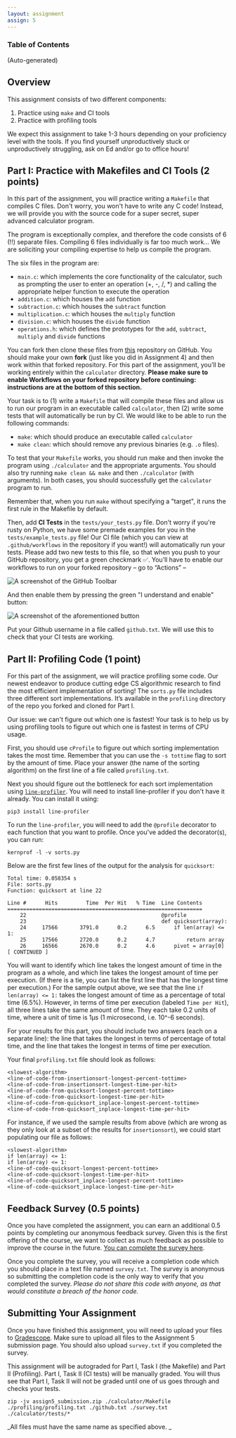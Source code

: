 ```yaml
---
layout: assignment
assign: 5
---
```


<script>
  import Callout from '$lib/Callout.svelte';
  import toolbar from './toolbar.png';
  import button from './button.png';
</script>

### Table of Contents

(Auto-generated)

## Overview

This assignment consists of two different components:

1. Practice using `make` and CI tools
2. Practice with profiling tools

We expect this assignment to take 1-3 hours depending on your proficiency level with the tools. If
you find yourself unproductively stuck or unproductively struggling, ask on Ed and/or go to office
hours!

## Part I: Practice with Makefiles and CI Tools (2 points)

In this part of the assignment, you will practice writing a `Makefile` that compiles C files. Don't
worry, you won't have to write any C code! Instead, we will provide you with the source code for a
super secret, super advanced calculator program.

The program is exceptionally complex, and therefore the code consists of 6 (!!) separate files.
Compiling 6 files individually is far too much work… We are soliciting your compiling expertise to
help us compile the program.

The six files in the program are:

- `main.c`: which implements the core functionality of the calculator, such as prompting the user to
  enter an operation (+, -, /, \*) and calling the appropriate helper function to execute the
  operation
- `addition.c`: which houses the `add` function
- `subtraction.c`: which houses the `subtract` function
- `multiplication.c`: which houses the `multiply` function
- `division.c`: which houses the `divide` function
- `operations.h`: which defines the prototypes for the `add`, `subtract`, `multiply` and `divide`
  functions

You can fork then clone these files from [this](https://github.com/stanford-cs45/spr23-a5)
repository on GitHub. You should make your own **fork** (just like you did in Assignment 4) and then
work within that forked repository. For this part of the assignment, you’ll be working entirely
within the `calculator` directory. **Please make sure to enable Workflows on your forked repository
before continuing: instructions are at the bottom of this section.**

Your task is to (1) write a `Makefile` that will compile these files and allow us to run our program
in an executable called `calculator`, then (2) write some tests that will automatically be run by
CI. We would like to be able to run the following commands:

- `make`: which should produce an executable called `calculator`
- `make clean`: which should remove any previous binaries (e.g. `.o` files).

To test that your `Makefile` works, you should run make and then invoke the program using
`./calculator` and the appropriate arguments. You should also try running `make clean && make` and
then `./calculator` (with arguments). In both cases, you should successfully get the `calculator`
program to run.

Remember that, when you run `make` without specifying a "target", it runs the first rule in the
Makefile by default.

Then, add **CI Tests** in the `tests/your_tests.py` file. Don't worry if you're rusty on Python, we
have some premade examples for you in the `tests/example_tests.py` file! Our CI file (which you can
view at `.github/workflows` in the repository if you want!) will automatically run your tests.
Please add two new tests to this file, so that when you push to your GitHub repository, you get a
green checkmark ✅. You’ll have to enable our workflows to run on your forked repository – go to
“Actions” –

![A screenshot of the GitHub Toolbar]({toolbar})

And then enable them by pressing the green "I understand and enable" button:

![A screenshot of the aforementioned button]({button})

Put your Github username in a file called `github.txt`. We will use this to check that your CI tests
are working.

## Part II: Profiling Code (1 point)

For this part of the assignment, we will practice profiling some code. Our newest endeavor to
produce cutting edge CS algorithmic research to find the most efficient implementation of sorting!
The `sorts.py` file includes three different sort implementations. It’s available in the `profiling`
directory of the repo you forked and cloned for Part I.

Our issue: we can't figure out which one is fastest! Your task is to help us by using profiling
tools to figure out which one is fastest in terms of CPU usage.

First, you should use `cProfile` to figure out which sorting implementation takes the most time.
Remember that you can use the `-s tottime` flag to sort by the amount of time. Place your answer
(the name of the sorting algorithm) on the first line of a file called `profiling.txt`.

Next you should figure out the bottleneck for each sort implementation using
[`line-profiler`](https://pypi.org/project/line-profiler/). You will need to install line-profiler
if you don't have it already. You can install it using:

```shell
pip3 install line-profiler
```

To run the `line-profiler`, you will need to add the `@profile` decorator to each function that you
want to profile. Once you've added the decorator(s), you can run:

```shell
kernprof -l -v sorts.py
```

Below are the first few lines of the output for the analysis for `quicksort`:

```plain
Total time: 0.058354 s
File: sorts.py
Function: quicksort at line 22

Line #      Hits         Time  Per Hit   % Time  Line Contents
==============================================================
    22                                           @profile
    23                                           def quicksort(array):
    24     17566       3791.0      0.2      6.5      if len(array) <= 1:
    25     17566       2720.0      0.2      4.7          return array
    26     16566       2670.0      0.2      4.6      pivot = array[0]
[ CONTINUED ]
```

You will want to identify which line takes the longest amount of time in the program as a whole, and
which line takes the longest amount of time per execution. (If there is a tie, you can list the
first line that has the longest time per execution.) For the sample output above, we see that the
line `if len(array) <= 1:` takes the longest amount of time as a percentage of total time (6.5%).
However, in terms of time per execution (labeled `Time per Hit`), all three lines take the same
amount of time. They each take 0.2 units of time, where a unit of time is 1µs (1 microsecond, i.e.
10^-6 seconds).

For your results for this part, you should include two answers (each on a separate line): the line
that takes the longest in terms of percentage of total time, and the line that takes the longest in
terms of time per execution.

Your final `profiling.txt` file should look as follows:

```plain
<slowest-algorithm>
<line-of-code-from-insertionsort-longest-percent-tottime>
<line-of-code-from-insertionsort-longest-time-per-hit>
<line-of-code-from-quicksort-longest-percent-tottime>
<line-of-code-from-quicksort-longest-time-per-hit>
<line-of-code-from-quicksort_inplace-longest-percent-tottime>
<line-of-code-from-quicksort_inplace-longest-time-per-hit>
```

For instance, if we used the sample results from above (which are wrong as they only look at a
subset of the results for `insertionsort`), we could start populating our file as follows:

```plain
<slowest-algorithm>
if len(array) <= 1:
if len(array) <= 1:
<line-of-code-quicksort-longest-percent-tottime>
<line-of-code-quicksort-longest-time-per-hit>
<line-of-code-quicksort_inplace-longest-percent-tottime>
<line-of-code-quicksort_inplace-longest-time-per-hit>
```

## Feedback Survey (0.5 points)

Once you have completed the assignment, you can earn an additional 0.5 points by completing our
anonymous feedback survey. Given this is the first offering of the course, we want to collect as
much feedback as possible to improve the course in the future. [You can complete the survey here](https://forms.gle/nH5F2FeYS9MFXr8N6).

Once you complete the survey, you will receive a completion code which you should place in a text
file named `survey.txt`. The survey is anonymous so submitting the completion code is the only way
to verify that you completed the survey. _Please do not share this code with anyone, as that would
constitute a breach of the honor code._

## Submitting Your Assignment

Once you have finished this assignment, you will need to upload your files to
[Gradescope](https://www.gradescope.com/courses/468962). Make sure to upload all files to the
Assignment 5 submission page. You should also upload `survey.txt` if you completed the survey.

This assignment will be autograded for Part I, Task I (the Makefile) and Part II (Profiling). Part
I, Task II (CI tests) will be manually graded. You will thus see that Part I, Task II will not be
graded until one of us goes through and checks your tests.

```shell
zip -jv assign5_submission.zip ./calculator/Makefile ./profiling/profiling.txt ./github.txt ./survey.txt ./calculator/tests/*
```

_All files must have the same name as specified above. _

